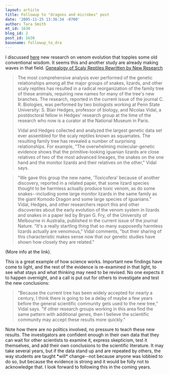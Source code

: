 ```yaml
---
layout: article
title: Followup to "dragons and microbes" post
date: '2005-11-25 13:36:34 -0700'
author: Tara Smith
mt_id: 1630
blog_id: 2
post_id: 1630
basename: followup_to_dra
---
```

<img src="http://www.science.psu.edu/alert/photos/miscphotos/Hedges/IguanaHead-Cyclura-FernandezSmall.jpg" alt="" style="float:left;" />I discussed [here](/archives/2005/11/of-dragons-and.html)  new research on venom evolution that topples some old conventional wisdom.  It seems this and another study are already making waves in that field.  [Genealogy of Scaly Reptiles Rewritten by New Research](http://www.science.psu.edu/alert/Hedges11-2005.htm)<img src="http://www.science.psu.edu/alert/photos/miscphotos/Hedges/Gonyosomawitheggtooth72.jpg" alt="" style="float:right;" />


> The most comprehensive analysis ever performed of the genetic relationships among all the major groups of snakes, lizards, and other scaly reptiles has resulted in a radical reorganization of the family tree of these animals, requiring new names for many of the tree's new branches. The research, reported in the current issue of the journal C. R. Biologies, was performed by two biologists working at Penn State University: S. Blair Hedges, professor of biology, and Nicolas Vidal, a postdoctoral fellow in Hedges' research group at the time of the research who now is a curator at the National Museum in Paris.
> 
> Vidal and Hedges collected and analyzed the largest genetic data set ever assembled for the scaly reptiles known as squamates. The resulting family tree has revealed a number of surprising relationships. For example, "The overwhelming molecular-genetic evidence shows that the primitive-looking iguanian lizards are close relatives of two of the most advanced lineages, the snakes on the one hand and the monitor lizards and their relatives on the other," Vidal says.

> "We gave this group the new name, 'Toxicofera' because of another discovery, reported in a related paper, that some lizard species thought to be harmless actually produce toxic venom, as do some snakes--including some large monitor lizards in the same family as the giant Komodo Dragon and some large species of iguanians." Vidal, Hedges, and other researchers report this and other discoveries about the early evolution of the venom system in lizards and snakes in a paper led by Bryan G. Fry, of the University of Melbourne in Australia, published in the current issue of the journal Nature. "It's a really startling thing that so many supposedly harmless lizards actually are venomous," Vidal comments, "but their sharing of this characteristic makes sense now that our genetic studies have shown how closely they are related."

(More info at the link).

<img src="http://www.science.psu.edu/alert/photos/miscphotos/Hedges/Varanus-kordensis3cSmall.jpg" alt="" style="float:left;" />This is a great example of how science works.  Important new findings have come to light, and the rest of the evidence is re-examined in that light, to see what stays and what thinking may need to be revised.  No one expects it to happen overnight, and a call is put out for others to investigate and test the new conclusions:

> "Because the current tree has been widely accepted for nearly a century, I think there is going to be a delay of maybe a few years before the general scientific community gets used to the new tree," Vidal says. "If other research groups working in this area find the same pattern with additional genes, then I believe the scientific community may accept these results more quickly."

Note how there are no politics involved, no pressure to teach these new results.  The investigators are confident enough in their own data that they can wait for other scientists to examine it, express skepticism, test it themselves, and add their own conclusions to the scientific literature. It may take several years, but if the data stand up and are repeated by others, the way students are taught \*will\* change--not because anyone was lobbied to do so, but because the evidence is strong and it would be folly not to acknowledge that.  I look forward to following this in the coming years.
